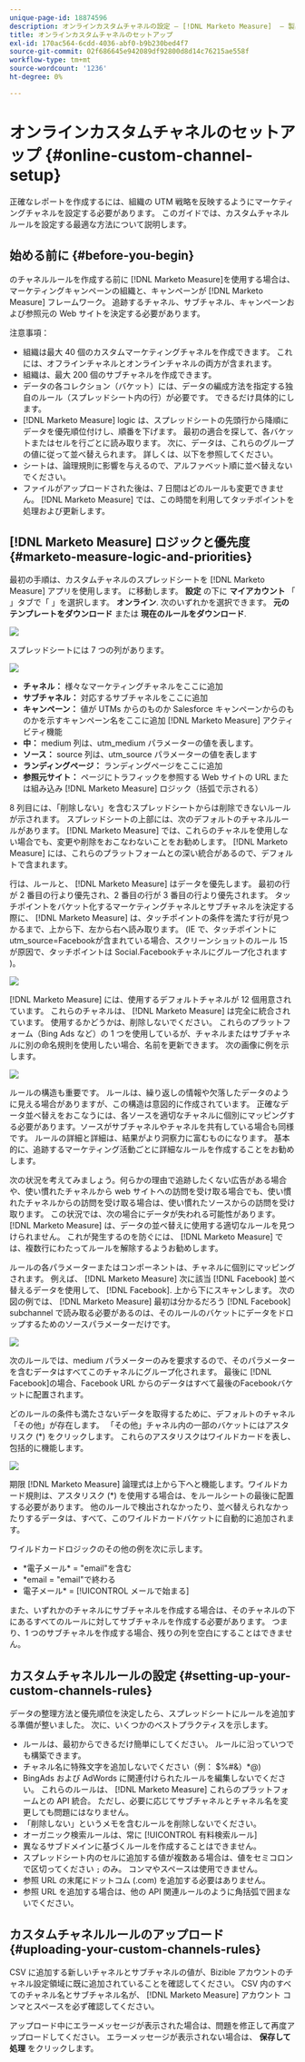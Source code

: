 ```yaml
---
unique-page-id: 18874596
description: オンラインカスタムチャネルの設定 — [!DNL Marketo Measure]  — 製品ドキュメント
title: オンラインカスタムチャネルのセットアップ
exl-id: 170ac564-6cdd-4036-abf0-b9b230bed4f7
source-git-commit: 02f686645e942089df92800d8d14c76215ae558f
workflow-type: tm+mt
source-wordcount: '1236'
ht-degree: 0%

---
```


# オンラインカスタムチャネルのセットアップ {#online-custom-channel-setup}

正確なレポートを作成するには、組織の UTM 戦略を反映するようにマーケティングチャネルを設定する必要があります。 このガイドでは、カスタムチャネルルールを設定する最適な方法について説明します。

## 始める前に {#before-you-begin}

のチャネルルールを作成する前に [!DNL Marketo Measure]を使用する場合は、マーケティングキャンペーンの組織と、キャンペーンが [!DNL Marketo Measure] フレームワーク。 追跡するチャネル、サブチャネル、キャンペーンおよび参照元の Web サイトを決定する必要があります。

注意事項：

* 組織は最大 40 個のカスタムマーケティングチャネルを作成できます。 これには、オフラインチャネルとオンラインチャネルの両方が含まれます。
* 組織は、最大 200 個のサブチャネルを作成できます。
* データの各コレクション（バケット）には、データの編成方法を指定する独自のルール（スプレッドシート内の行）が必要です。 できるだけ具体的にします。
* [!DNL Marketo Measure] logic は、スプレッドシートの先頭行から降順にデータを優先順位付けし、順番を下げます。 最初の適合を探して、各バケットまたはセルを行ごとに読み取ります。 次に、データは、これらのグループの値に従って並べ替えられます。 詳しくは、以下を参照してください。
* シートは、論理規則に影響を与えるので、アルファベット順に並べ替えないでください。
* ファイルがアップロードされた後は、7 日間はどのルールも変更できません。 [!DNL Marketo Measure] では、この時間を利用してタッチポイントを処理および更新します。

## [!DNL Marketo Measure] ロジックと優先度 {#marketo-measure-logic-and-priorities}

最初の手順は、カスタムチャネルのスプレッドシートを [!DNL Marketo Measure] アプリを使用します。 に移動します。 **設定** の下に **マイアカウント** 「 」タブで「 」を選択します。 **オンライン**. 次のいずれかを選択できます。 **元のテンプレートをダウンロード** または **現在のルールをダウンロード**.

![](assets/1.png)

スプレッドシートには 7 つの列があります。

![](assets/2.png)

* **チャネル：** 様々なマーケティングチャネルをここに追加
* **サブチャネル：** 対応するサブチャネルをここに追加
* **キャンペーン：** 値が UTMs からのものか Salesforce キャンペーンからのものかを示すキャンペーン名をここに追加 [!DNL Marketo Measure] アクティビティ機能
* **中：** medium 列は、utm_medium パラメーターの値を表します。
* **ソース：** source 列は、utm_source パラメーターの値を表します
* **ランディングページ：** ランディングページをここに追加
* **参照元サイト：** ページにトラフィックを参照する Web サイトの URL または組み込み [!DNL Marketo Measure] ロジック（括弧で示される）

8 列目には、「削除しない」を含むスプレッドシートからは削除できないルールが示されます。 スプレッドシートの上部には、次のデフォルトのチャネルルールがあります。 [!DNL Marketo Measure] では、これらのチャネルを使用しない場合でも、変更や削除をおこなわないことをお勧めします。 [!DNL Marketo Measure] には、これらのプラットフォームとの深い統合があるので、デフォルトで含まれます。

行は、ルールと、 [!DNL Marketo Measure] はデータを優先します。 最初の行が 2 番目の行より優先され、2 番目の行が 3 番目の行より優先されます。 タッチポイントをバケット化するマーケティングチャネルとサブチャネルを決定する際に、 [!DNL Marketo Measure] は、タッチポイントの条件を満たす行が見つかるまで、上から下、左から右へ読み取ります。 (IE で、タッチポイントに utm_source=Facebookが含まれている場合、スクリーンショットのルール 15 が原因で、タッチポイントは Social.Facebookチャネルにグループ化されます )。

![](assets/3.png)

[!DNL Marketo Measure] には、使用するデフォルトチャネルが 12 個用意されています。 これらのチャネルは、 [!DNL Marketo Measure] は完全に統合されています。 使用するかどうかは、削除しないでください。 これらのプラットフォーム（Bing Ads など）の 1 つを使用しているが、チャネルまたはサブチャネルに別の命名規則を使用したい場合、名前を更新できます。 次の画像に例を示します。

![](assets/4.png)

ルールの構造も重要です。 ルールは、繰り返しの情報や欠落したデータのように見える場合がありますが、この構造は意図的に作成されています。 正確なデータ並べ替えをおこなうには、各ソースを適切なチャネルに個別にマッピングする必要があります。ソースがサブチャネルやチャネルを共有している場合も同様です。 ルールの詳細と詳細は、結果がより洞察力に富むものになります。 基本的に、追跡するマーケティング活動ごとに詳細なルールを作成することをお勧めします。

次の状況を考えてみましょう。何らかの理由で追跡したくない広告がある場合や、使い慣れたチャネルから web サイトへの訪問を受け取る場合でも、使い慣れたチャネルからの訪問を受け取る場合は、使い慣れたソースからの訪問を受け取ります。 この状況では、次の場合にデータが失われる可能性があります。 [!DNL Marketo Measure] は、データの並べ替えに使用する適切なルールを見つけられません。 これが発生するのを防ぐには、 [!DNL Marketo Measure] では、複数行にわたってルールを解除するようお勧めします。

ルールの各パラメーターまたはコンポーネントは、チャネルに個別にマッピングされます。 例えば、 [!DNL Marketo Measure] 次に該当 [!DNL Facebook] 並べ替えるデータを使用して、 [!DNL Facebook]. 上から下にスキャンします。 次の図の例では、 [!DNL Marketo Measure] 最初は分かるだろう [!DNL Facebook] subchannel で読み取る必要があるのは、そのルールのバケットにデータをドロップするためのソースパラメーターだけです。

![](assets/5.png)

次のルールでは、medium パラメーターのみを要求するので、そのパラメーターを含むデータはすべてこのチャネルにグループ化されます。 最後に [!DNL Facebook]の場合、Facebook URL からのデータはすべて最後のFacebookバケットに配置されます。

どのルールの条件も満たさないデータを取得するために、デフォルトのチャネル「その他」が存在します。 「その他」チャネル内の一部のバケットにはアスタリスク (&#42;) をクリックします。 これらのアスタリスクはワイルドカードを表し、包括的に機能します。

![](assets/6.png)

期限 [!DNL Marketo Measure] 論理式は上から下へと機能します。ワイルドカード規則は、アスタリスク (&#42;) を使用する場合は、をルールシートの最後に配置する必要があります。 他のルールで検出されなかったり、並べ替えられなかったりするデータは、すべて、このワイルドカードバケットに自動的に追加されます。

ワイルドカードロジックのその他の例を次に示します。

* &#42;電子メール&#42; = &quot;email&quot;を含む
* &#42;email = &quot;email&quot;で終わる
* 電子メール&#42; = [!UICONTROL メールで始まる]

また、いずれかのチャネルにサブチャネルを作成する場合は、そのチャネルの下にあるすべてのルールに対してサブチャネルを作成する必要があります。 つまり、1 つのサブチャネルを作成する場合、残りの列を空白にすることはできません。

## カスタムチャネルルールの設定 {#setting-up-your-custom-channels-rules}

データの整理方法と優先順位を決定したら、スプレッドシートにルールを追加する準備が整いました。 次に、いくつかのベストプラクティスを示します。

* ルールは、最初からできるだけ簡単にしてください。 ルールに沿っていつでも構築できます。
* チャネル名に特殊文字を追加しないでください（例： $%#&amp;）&#42;@)
* BingAds および AdWords に関連付けられたルールを編集しないでください。 これらのルールは、 [!DNL Marketo Measure] これらのプラットフォームとの API 統合。 ただし、必要に応じてサブチャネルとチャネル名を変更しても問題にはなりません。
* 「削除しない」というメモを含むルールを削除しないでください。
* オーガニック検索ルールは、常に [!UICONTROL 有料検索ルール]
* 異なるサブドメインに基づくルールを作成することはできません。
* スプレッドシート内のセルに追加する値が複数ある場合は、値をセミコロンで区切ってください `;` のみ。 コンマやスペースは使用できません。
* 参照 URL の末尾にドットコム (.com) を追加する必要はありません。
* 参照 URL を追加する場合は、他の API 関連ルールのように角括弧で囲まないでください。

## カスタムチャネルルールのアップロード {#uploading-your-custom-channels-rules}

CSV に追加する新しいチャネルとサブチャネルの値が、Bizible アカウントのチャネル設定領域に既に追加されていることを確認してください。 CSV 内のすべてのチャネル名とサブチャネル名が、 [!DNL Marketo Measure] アカウント コンマとスペースを必ず確認してください。

アップロード中にエラーメッセージが表示された場合は、問題を修正して再度アップロードしてください。 エラーメッセージが表示されない場合は、 **保存して処理** をクリックします。
